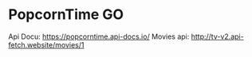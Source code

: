 # PopcornTime GO

Api Docu: https://popcorntime.api-docs.io/
Movies api: http://tv-v2.api-fetch.website/movies/1

